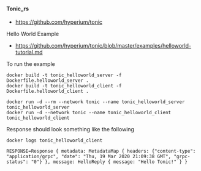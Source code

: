 #### Tonic_rs

 - https://github.com/hyperium/tonic

Hello World Example
- https://github.com/hyperium/tonic/blob/master/examples/helloworld-tutorial.md

To run the example

```
docker build -t tonic_helloworld_server -f Dockerfile.helloworld_server .
docker build -t tonic_helloworld_client -f Dockerfile.helloworld_client .

docker run -d --rm --network tonic --name tonic_helloworld_server tonic_helloworld_server
docker run -d --network tonic --name tonic_helloworld_client tonic_helloworld_client
```

Response should look something like the following

```
docker logs tonic_helloworld_client   

RESPONSE=Response { metadata: MetadataMap { headers: {"content-type": "application/grpc", "date": "Thu, 19 Mar 2020 21:09:38 GMT", "grpc-status": "0"} }, message: HelloReply { message: "Hello Tonic!" } }

```
